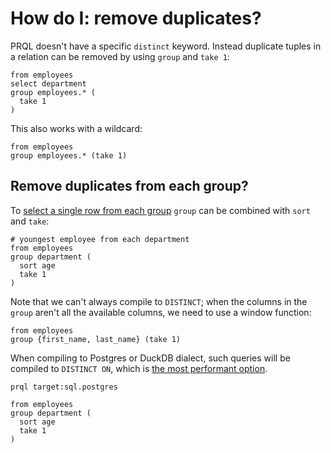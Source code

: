 # How do I: remove duplicates?

PRQL doesn't have a specific `distinct` keyword. Instead duplicate tuples in a
relation can be removed by using `group` and `take 1`:

```prql
from employees
select department
group employees.* (
  take 1
)
```

This also works with a wildcard:

```prql
from employees
group employees.* (take 1)
```

## Remove duplicates from each group?

To
[select a single row from each group](https://stackoverflow.com/questions/3800551/select-first-row-in-each-group-by-group)
`group` can be combined with `sort` and `take`:

```prql
# youngest employee from each department
from employees
group department (
  sort age
  take 1
)
```

Note that we can't always compile to `DISTINCT`; when the columns in the `group`
aren't all the available columns, we need to use a window function:

```prql
from employees
group {first_name, last_name} (take 1)
```

When compiling to Postgres or DuckDB dialect, such queries will be compiled to
`DISTINCT ON`, which is
[the most performant option](https://stackoverflow.com/a/7630564).

```prql
prql target:sql.postgres

from employees
group department (
  sort age
  take 1
)
```
